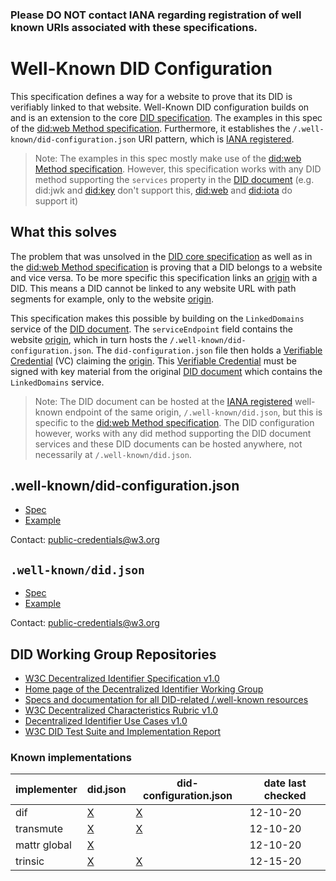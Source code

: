 ### Please DO NOT contact IANA regarding registration of well known URIs associated with these specifications.

# Well-Known DID Configuration

This specification defines a way for a website to prove that its DID is verifiably linked to that website. Well-Known DID configuration builds on and is an extension to the core [DID specification](https://www.w3.org/TR/did-1.0/). The examples in this spec of the [did:web Method specification](https://w3c-ccg.github.io/did-method-web/). Furthermore, it  establishes the `/.well-known/did-configuration.json` URI pattern, which is [IANA registered](https://www.iana.org/assignments/well-known-uris/well-known-uris.xhtml).

> Note: The examples in this spec mostly make use of the [did:web Method specification](https://w3c-ccg.github.io/did-method-web/). However, this specification works with any DID method supporting the `services` property in the [DID document](https://www.w3.org/TR/did-1.0/#services) (e.g. did:jwk and [did:key](https://w3c-ccg.github.io/did-key-spec/) don't support this, [did:web](https://w3c-ccg.github.io/did-method-web/) and [did:iota](https://docs.iota.org/developer/iota-identity/references/iota-did-method-spec) do support it)

## What this solves

The problem that was unsolved in the [DID core specification]() as well as in the [did:web Method specification](https://w3c-ccg.github.io/did-method-web/) is proving that a DID belongs to a website and vice versa. To be more specific this specification links an [origin](https://datatracker.ietf.org/doc/html/rfc6454) with a DID. This means a DID cannot be linked to any website URL with path segments for example, only to the website [origin](https://datatracker.ietf.org/doc/html/rfc6454).

This specification makes this possible by building on the `LinkedDomains` service of the [DID document](https://www.w3.org/TR/did-1.0/#services). The `serviceEndpoint` field contains the website [origin](https://datatracker.ietf.org/doc/html/rfc6454), which in turn hosts the `/.well-known/did-configuration.json`. The `did-configuration.json` file then holds a [Verifiable Credential](https://www.w3.org/TR/vc-data-model/) (VC) claiming the [origin](https://datatracker.ietf.org/doc/html/rfc6454). This [Verifiable Credential](https://www.w3.org/TR/vc-data-model/) must be signed with key material from the original [DID document](https://www.w3.org/TR/did-1.0/#services) which contains the `LinkedDomains` service. 

> Note: The DID document can be hosted at the [IANA registered](https://www.iana.org/assignments/well-known-uris/well-known-uris.xhtml) well-known endpoint of the same origin, `/.well-known/did.json`, but this is specific to the [did:web Method specification](https://w3c-ccg.github.io/did-method-web/). The DID configuration however, works with any did method supporting the DID document services and these DID documents can be hosted anywhere, not necessarily at `/.well-known/did.json`.


## .well-known/did-configuration.json

- [Spec](https://identity.foundation/well-known-did-configuration/resources/did-configuration/)
- [Example](https://identity.foundation/.well-known/did-configuration.json)

Contact: public-credentials@w3.org

## `.well-known/did.json`

- [Spec](https://github.com/w3c-ccg/did-method-web)
- [Example](https://identity.foundation/.well-known/did.json)

Contact: public-credentials@w3.org

## DID Working Group Repositories

- [W3C Decentralized Identifier Specification v1.0](https://github.com/w3c/did-core)
- [Home page of the Decentralized Identifier Working Group](https://github.com/w3c/did-wg)
- [Specs and documentation for all DID-related /.well-known resources](https://github.com/decentralized-identity/well-known-did-configuration)
- [W3C Decentralized Characteristics Rubric v1.0](https://github.com/w3c/did-rubric)
- [Decentralized Identifier Use Cases v1.0](https://github.com/w3c/did-use-cases)
- [W3C DID Test Suite and Implementation Report](https://github.com/w3c/did-test-suite)

### Known implementations

| implementer  | did.json                                                   | did-configuration.json                                                   | date last checked |
| ------------ | ---------------------------------------------------------- | ------------------------------------------------------------------------ | ----------------- |
| dif          | [X](https://identity.foundation/.well-known/did.json)      | [X](https://identity.foundation/.well-known/did-configuration.json)      | 12-10-20          |
| transmute    | [X](https://www.transmute.industries/.well-known/did.json) | [X](https://www.transmute.industries/.well-known/did-configuration.json) | 12-10-20          |
| mattr global | [X](https://mattr.global/.well-known/did.json)             |                                                                          | 12-10-20          |
| trinsic      | [X](https://trinsic.id/.well-known/did.json)               | [X](https://trinsic.id/.well-known/did-configuration.json)               | 12-15-20          |
